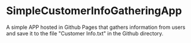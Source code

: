 # SimpleCustomerInfoGatheringApp
A simple APP hosted in Github Pages that gathers information from users and save it to the file "Customer Info.txt" in the Github directory.

